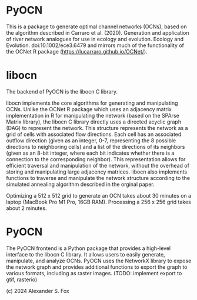 # PyOCN
This is a package to generate optimal channel networks (OCNs), based on the algorithm described in Carraro et al. (2020). Generation and application of river network analogues for use in ecology and evolution. Ecology and Evolution. doi:10.1002/ece3.6479 and mirrors much of the functionality of the OCNet R package (https://lucarraro.github.io/OCNet/).

# libocn
The backend of PyOCN is the libocn C library.

libocn implements the core algorithms for generating and manipulating OCNs. Unlike the OCNet R package which uses an adjacency matrix implementation in R for manipulating the network (based on the SPArse Matrix library), the libocn C library directly uses a directed acyclic graph (DAG) to represent the network. This structure represents the network as a grid of cells with associated flow directions. Each cell has an associated outflow direction (given as an integer, 0-7, representing the 8 possible directions to neighboring cells) and a list of the directions of its neighbors (given as an 8-bit integer, where each bit indicates whether there is a connection to the corresponding neighbor). This representation allows for efficient traversal and manipulation of the network, without the overhead of storing and manipulating large adjacency matrices. libocn also implements functions to traverse and manipulate the network structure according to the simulated annealing algorithm described in the orginal paper.

Optimizing a 512 x 512 grid to generate an OCN takes about 30 minutes on a laptop (MacBook Pro M1 Pro, 16GB RAM). Processing a 256 x 256 grid takes about 2 minutes.

# PyOCN
The PyOCN frontend is a Python package that provides a high-level interface to the libocn C library. It allows users to easily generate, manipulate, and analyze OCNs. PyOCN uses the NetworkX library to expose the network graph and provides additional functions to export the graph to various formats, including as raster images. (TODO: implement export to gtif, rasterio)

<!-- # Citing PyOCN
If you use PyOCN in your research, please cite this software package as:

```
@software{fox_pyocn_2025,
  author = {Fox, Alexander S.},
  title = {{PyOCN and libocn}},
  url = {https://github.com/alexfox/pyocn},
  version = {0.1.0},
  date = {2025-10-01},
} 
```

in addition to the original paper:

```
@article{carraro_generation_2020,
	title = {Generation and application of river network analogues for use in ecology and evolution},
	volume = {10},
	doi = {10.1002/ece3.6479},
	number = {14},
	journal = {Ecology and Evolution},
	author = {Carraro, Luca and Bertuzzo, Enrico and Fronhofer, Emanuel A. and Furrer, Reinhard and Gounand, Isabelle and Rinaldo, Andrea and Altermatt, Florian},
	year = {2020},
	pages = {7537--7550},
}
```

-->

(c) 2024 Alexander S. Fox
